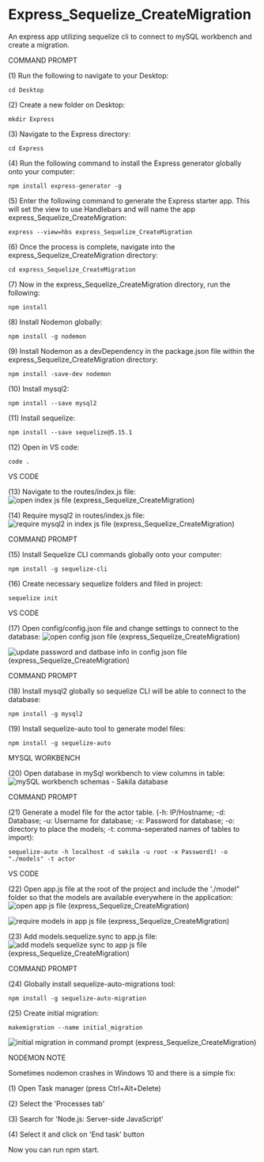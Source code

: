 # Express_Sequelize_CreateMigration
An express app utilizing sequelize cli to connect to mySQL workbench and create a migration. 

COMMAND PROMPT

(1) Run the following to navigate to your Desktop: 

    cd Desktop

(2) Create a new folder on Desktop: 

    mkdir Express

(3) Navigate to the Express directory: 

    cd Express

(4) Run the following command to install the Express generator globally onto your computer: 

    npm install express-generator -g

(5) Enter the following command to generate the Express starter app. This will set the view to use Handlebars and will name the app express_Sequelize_CreateMigration: 

    express --view=hbs express_Sequelize_CreateMigration

(6) Once the process is complete, navigate into the express_Sequelize_CreateMigration directory: 

    cd express_Sequelize_CreateMigration

(7) Now in the express_Sequelize_CreateMigration directory, run the following: 

    npm install

(8) Install Nodemon globally: 

    npm install -g nodemon
    
(9) Install Nodemon as a devDependency in the package.json file within the express_Sequelize_CreateMigration directory:

    npm install -save-dev nodemon
    
(10) Install mysql2:

    npm install --save mysql2

(11) Install sequelize: 

    npm install --save sequelize@5.15.1

(12) Open in VS code:

    code . 


VS CODE

(13) Navigate to the routes/index.js file: ![open index js file (express_Sequelize_CreateMigration)](https://user-images.githubusercontent.com/35668707/68440663-c9791080-0199-11ea-8208-0ea332d772bd.JPG)


(14) Require mysql2 in routes/index.js file: ![require mysql2 in index js file (express_Sequelize_CreateMigration)](https://user-images.githubusercontent.com/35668707/68440731-f7f6eb80-0199-11ea-9232-4850a8b5a94e.JPG)


COMMAND PROMPT

(15) Install Sequelize CLI commands globally onto your computer: 

    npm install -g sequelize-cli

(16) Create necessary sequelize folders and filed in project:

    sequelize init
 

VS CODE

(17) Open config/config.json file and change settings to connect to the database: ![open config json file (express_Sequelize_CreateMigration)](https://user-images.githubusercontent.com/35668707/68440965-9daa5a80-019a-11ea-94dd-3dafa4523807.JPG)

![update password and datbase info in config json file (express_Sequelize_CreateMigration)](https://user-images.githubusercontent.com/35668707/68441042-dfd39c00-019a-11ea-8e12-8c9601e6b232.JPG)


COMMAND PROMPT

(18) Install mysql2 globally so sequelize CLI will be able to connect to the database:

    npm install -g mysql2
    
(19) Install sequelize-auto tool to generate model files: 

    npm install -g sequelize-auto

    
MYSQL WORKBENCH

(20) Open database in mySql workbench to view columns in table: ![mySQL workbench schemas - Sakila database](https://user-images.githubusercontent.com/35668707/68350595-b5f47980-00b5-11ea-8d1b-dd9879921010.JPG)

COMMAND PROMPT

(21) Generate a model file for the actor table. (-h: IP/Hostname; -d: Database; -u: Username for database; -x: Password for database; -o: directory to place the models; -t: comma-seperated names of tables to import):  

    sequelize-auto -h localhost -d sakila -u root -x Password1! -o "./models" -t actor
    

VS CODE

(22) Open app.js file at the root of the project and include the './model" folder so that the models are available everywhere in the application: ![open app js file (express_Sequelize_CreateMigration)](https://user-images.githubusercontent.com/35668707/68441136-2e813600-019b-11ea-9b82-604b4baaad1e.JPG)

![require models in app js file (express_Sequelize_CreateMigration)](https://user-images.githubusercontent.com/35668707/68441209-64261f00-019b-11ea-84f6-31339859384b.JPG)

(23) Add models.sequelize.sync to app.js file: ![add models sequelize sync to app js file (express_Sequelize_CreateMigration)](https://user-images.githubusercontent.com/35668707/68441339-d0088780-019b-11ea-97b1-d8d7786abe04.JPG)


COMMAND PROMPT

(24) Globally install sequelize-auto-migrations tool:

    npm install -g sequelize-auto-migration
  
(25) Create initial migration: 

    makemigration --name initial_migration
    
![initial migration in command prompt (express_Sequelize_CreateMigration)](https://user-images.githubusercontent.com/35668707/68441485-460cee80-019c-11ea-9f86-87bdda475ff1.JPG)


NODEMON NOTE

Sometimes nodemon crashes in Windows 10 and there is a simple fix:

(1) Open Task manager (press Ctrl+Alt+Delete)

(2) Select the 'Processes tab'

(3) Search for 'Node.js: Server-side JavaScript'

(4) Select it and click on 'End task' button

Now you can run npm start.
